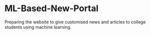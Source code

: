 # ML-Based-New-Portal
Preparing the website to give customised news and articles to college students using machine learning.
